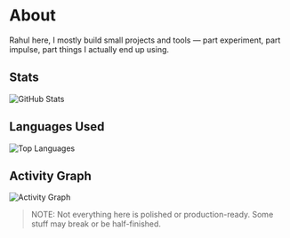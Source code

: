 # About

Rahul here,
I mostly build small projects and tools — part experiment, part impulse, part things I actually end up using.


## Stats

![GitHub Stats](https://github-readme-stats.vercel.app/api?username=krahul2024&show_icons=true&hide_title=true&count_private=true&hide=stars&theme=dark)


## Languages Used

![Top Languages](https://github-readme-stats.vercel.app/api/top-langs/?username=krahul2024&layout=compact&langs_count=10&hide_title=true&theme=dark)


## Activity Graph

![Activity Graph](https://github-readme-activity-graph.vercel.app/graph?username=krahul2024&area=true&hide_border=true&color=191919&line=2f81f7&point=1f6feb&theme=dark)


> NOTE: Not everything here is polished or production-ready. Some stuff may break or be half-finished.
